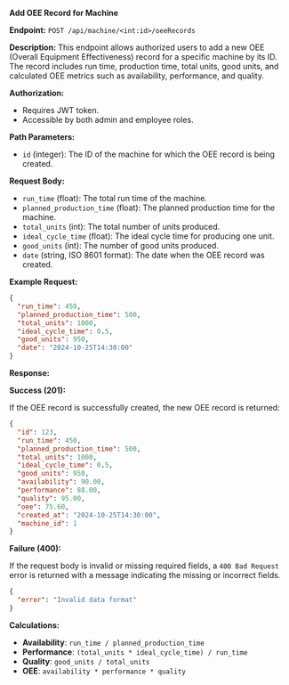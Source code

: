 **Add OEE Record for Machine**

**Endpoint:**
`POST /api/machine/<int:id>/oeeRecords`

**Description:**
This endpoint allows authorized users to add a new OEE (Overall Equipment Effectiveness) record for a specific machine by its ID. The record includes run time, production time, total units, good units, and calculated OEE metrics such as availability, performance, and quality.

**Authorization:**

- Requires JWT token.
- Accessible by both admin and employee roles.

**Path Parameters:**

- `id` (integer): The ID of the machine for which the OEE record is being created.

**Request Body:**

- `run_time` (float): The total run time of the machine.
- `planned_production_time` (float): The planned production time for the machine.
- `total_units` (int): The total number of units produced.
- `ideal_cycle_time` (float): The ideal cycle time for producing one unit.
- `good_units` (int): The number of good units produced.
- `date` (string, ISO 8601 format): The date when the OEE record was created.

**Example Request:**

```json
{
  "run_time": 450,
  "planned_production_time": 500,
  "total_units": 1000,
  "ideal_cycle_time": 0.5,
  "good_units": 950,
  "date": "2024-10-25T14:30:00"
}
```

**Response:**

**Success (201):**

If the OEE record is successfully created, the new OEE record is returned:

```json
{
  "id": 123,
  "run_time": 450,
  "planned_production_time": 500,
  "total_units": 1000,
  "ideal_cycle_time": 0.5,
  "good_units": 950,
  "availability": 90.00,
  "performance": 88.00,
  "quality": 95.00,
  "oee": 75.60,
  "created_at": "2024-10-25T14:30:00",
  "machine_id": 1
}
```

**Failure (400):**

If the request body is invalid or missing required fields, a `400 Bad Request` error is returned with a message indicating the missing or incorrect fields.

```json
{
  "error": "Invalid data format"
}
```

**Calculations:**

- **Availability**: `run_time / planned_production_time`
- **Performance**: `(total_units * ideal_cycle_time) / run_time`
- **Quality**: `good_units / total_units`
- **OEE**: `availability * performance * quality`

